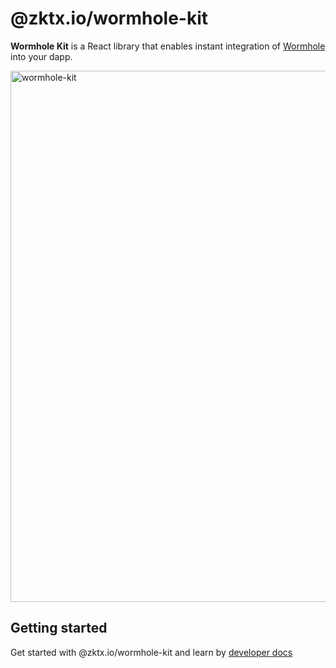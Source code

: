 # @zktx.io/wormhole-kit

**Wormhole Kit** is a React library that enables instant integration of [Wormhole](https://docs.wormhole.com/wormhole/reference/sdk-docs) into your dapp.

<img width="850" alt="wormhole-kit" src="https://github.com/zktx-io/wormhole-kit-monorepo/assets/57783762/65810d72-86e9-4a74-9966-46c0127591d2">

## Getting started

Get started with @zktx.io/wormhole-kit and learn by [developer docs](https://docs.zktx.io/wormhole-kit/)
